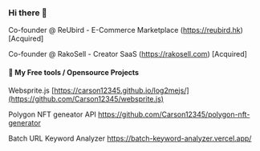 ### Hi there 👋 

Co-founder @ ReUbird - E-Commerce Marketplace (https://reubird.hk) [Acquired]

Co-founder @ RakoSell - Creator SaaS (https://rakosell.com) [Acquired]

#### 🔭 My Free tools / Opensource Projects ####

Websprite.js
[https://carson12345.github.io/log2mejs/](https://github.com/Carson12345/websprite.js)

Polygon NFT geneator API
https://github.com/Carson12345/polygon-nft-generator

Batch URL Keyword Analyzer
https://batch-keyword-analyzer.vercel.app/

<!--
**Carson12345/Carson12345** is a ✨ _special_ ✨ repository because its `README.md` (this file) appears on your GitHub profile.

Here are some ideas to get you started:

- 🔭 I’m currently working on ...
- 🌱 I’m currently learning ...
- 👯 I’m looking to collaborate on ...
- 🤔 I’m looking for help with ...
- 💬 Ask me about ...
- 📫 How to reach me: ...
- 😄 Pronouns: ...
- ⚡ Fun fact: ...
-->
